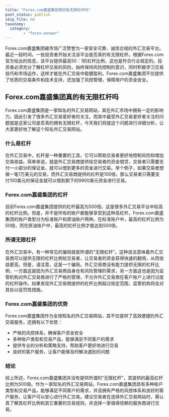 ```yaml
---
title: "Forex.com嘉盛集团真的有无限杠杆吗"
post_status: publish
skip_file: no
taxonomy:
  category:
        - "forex-answer"
---
```


Forex.com嘉盛集团被市场广泛赞誉为一家安全可靠、诚信合规的外汇交易平台。最近一段时间，一些投资者开始关注该平台是否真的有无限杠杆。根据Forex.com官方给出的信息，该平台提供最高50：1的杠杆比例，这也是符合行业规定的。投资者必须充分了解杠杆交易的风险，始终保持风险控制的意识，同时积极学习交易技巧和市场运作，这样才能在外汇交易中稳健盈利。Forex.com嘉盛集团不仅提供了优质的交易条件和技术支持，还加强了风控管理，保障用户的资金安全。

## Forex.com嘉盛集团真的有无限杠杆吗

Forex.com嘉盛集团是一家知名的外汇交易网站，其在外汇市场中拥有一定的影响力，因此引发了很多外汇交易爱好者的关注，而其中最受外汇交易爱好者关注的问题就是这家公司是否真的拥有无限杠杆，今天我们将就这个问题进行详细分析，让大家更好地了解这个知名外汇交易网站。

### 什么是杠杆

在外汇交易中，杠杆是一种重要的工具，它可以帮助交易者更好地控制风险和增加交易收益。简单来说，就是外汇交易商提供给交易者的资金借贷，交易者只需要支付一小部分的保证金，就可以借到更多的资金进行交易。举个例子，如果交易者想做一笔1万美元的交易，而外汇交易商提供的杠杆是100倍，那么交易者只需要支付100美元的保证金就可以借到剩下的9900美元资金进行交易。

### Forex.com嘉盛集团的杠杆

目前Forex.com嘉盛集团提供的杠杆最高为500倍，这是很多外汇交易平台中较高的杠杆比例。但是，并不是所有的账户都能够享受到这种高杠杆。Forex.com嘉盛集团的账户类型分为标准账户和原油账户两种。在标准账户中，最高的杠杆比例为50倍，而在原油账户中，最高的杠杆比例才能达到500倍。

### 所谓无限杠杆

在外汇交易中，有一种常见的骗局就是所谓的“无限杠杆”。这种说法意味着外汇交易商可以提供无限的杠杆比例给交易者，让交易者的资金获得快速的翻倍，从而收益更高。但是，请注意，这是一个骗局。外汇交易商没有能力提供无限的杠杆比例，一方面这是因为外汇交易商自身也有风险管理的需求，另一方面这也是因为监管机构对外汇交易商进行了严格的管理，不允许外汇交易商在客户账户上进行过度的杠杆操作。如果发现外汇交易商提供的杠杆比例超过规定范围，监管机构将会对其处以惩罚性措施。

### Forex.com嘉盛集团的优势

Forex.com嘉盛集团作为全球知名的外汇交易网站，其不仅提供了高效便捷的外汇交易服务，还拥有以下优势：

- 严格的风控体系，确保客户资金安全
- 多种账户类型和交易产品，能够满足不同客户的需求
- 提供专业的分析和策略支持，帮助客户更好地进行交易
- 良好的客户服务，让客户能够及时解决遇到的问题

### 结论

综上所述，Forex.com嘉盛集团并没有提供所谓的“无限杠杆”，其提供的最高杠杆比例为500倍。作为一家知名的外汇交易网站，Forex.com嘉盛集团具有多种账户类型和交易产品，能够满足不同客户的需求，并且拥有严格的风控体系和良好的客户服务，让客户可以安心进行外汇交易。建议交易者在选择外汇交易网站时，需认真了解其杠杆比例和其它重要的交易规则，并选择一家值得信赖的服务商进行交易。